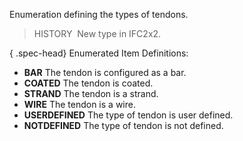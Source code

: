 ﻿Enumeration defining the types of tendons.

> HISTORY&nbsp; New type in IFC2x2.

{ .spec-head}
Enumerated Item Definitions:

* **BAR** The tendon is configured as a bar. 
* **COATED** The tendon is coated. 
* **STRAND** The tendon is a strand. 
* **WIRE** The tendon is a wire. 
* **USERDEFINED** The type of tendon is user defined. 
* **NOTDEFINED** The type of tendon is not defined.